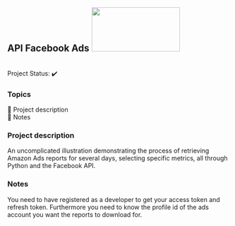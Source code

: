 ## API Facebook Ads <img src="https://github.com/brunacpg/API-Facebook/assets/103262900/bd6e7d38-4499-4f73-b7b3-d3768053e0d8" width="200" height="100">

<br> Project Status: :heavy_check_mark: 

### Topics

:small_blue_diamond: Project description
<br>:small_blue_diamond: Notes


### Project description

<p align="justify">

An uncomplicated illustration demonstrating the process of retrieving Amazon Ads reports for several days, selecting specific metrics, all through Python and the Facebook API.

### Notes 

You need to have registered as a developer to get your access token and refresh token.
Furthermore you need to know the profile id of the ads account you want the reports to download for.

